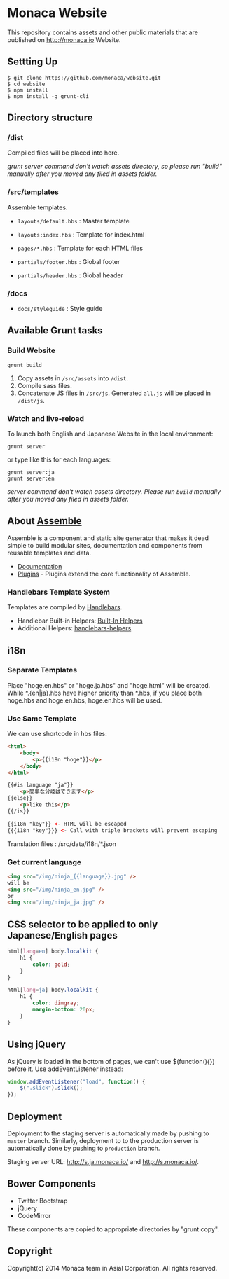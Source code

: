 # Monaca Website

This repository contains assets and other public materials that are published on http://monaca.io Website.

## Settting Up

```
$ git clone https://github.com/monaca/website.git
$ cd website
$ npm install
$ npm install -g grunt-cli
```

## Directory structure

### /dist

Compiled files will be placed into here.

_grunt server command don't watch assets directory, so please run "build" manually after you moved any filed in assets folder._

### /src/templates

Assemble templates.

- `layouts/default.hbs`
   : Master template

- `layouts:index.hbs`
   : Template for index.html

- `pages/*.hbs`
   : Template for each HTML files

- `partials/footer.hbs`
   : Global footer

- `partials/header.hbs`
   : Global header

### /docs

- `docs/styleguide`
   : Style guide

## Available Grunt tasks

### Build Website

```
grunt build
```

1. Copy assets in `/src/assets` into `/dist`.
2. Compile sass files.
3. Concatenate JS files in `/src/js`. Generated `all.js` will be placed in `/dist/js`.


### Watch and live-reload

To launch both English and Japanese Website in the local environment: 

```
grunt server
```

or type like this for each languages:

```
grunt server:ja
grunt server:en
```

_server command don't watch assets directory. Please run `build` manually after you moved any filed in assets folder._

## About [Assemble](http://assemble.io/)

Assemble is a component and static site generator that makes it dead simple to build modular sites, documentation and components from reusable templates and data.

* [Documentation](http://assemble.io/docs/)
* [Plugins](http://assemble.io/plugins/) - Plugins extend the core functionality of Assemble.

### Handlebars Template System

Templates are compiled by [Handlebars](http://handlebarsjs.com/).

- Handlebar Built-in Helpers: [Built-In Helpers](http://handlebarsjs.com/builtin_helpers.html)
- Additional Helpers: [handlebars-helpers](http://github.com/assemble/handlebars-helpers)

## i18n

### Separate Templates

Place "hoge.en.hbs" or "hoge.ja.hbs" and "hoge.html" will be created.
While \*.{en|ja}.hbs have higher priority than \*.hbs, if you place both hoge.hbs and hoge.en.hbs, hoge.en.hbs will be used.

### Use Same Template

We can use shortcode in hbs files:
 
```html
<html>
    <body>
        <p>{{i18n "hoge"}}</p>
    </body>
</html>
```

```html
{{#is language "ja"}}
    <p>簡単な分岐はできます</p>
{{else}}
    <p>like this</p>
{{/is}}
```

```html
{{i18n "key"}} <- HTML will be escaped
{{{i18n "key"}}} <- Call with triple brackets will prevent escaping
```

Translation files
: /src/data/i18n/*.json

### Get current language

```html
<img src="/img/ninja_{{language}}.jpg" />
will be
<img src="/img/ninja_en.jpg" />
or
<img src="/img/ninja_ja.jpg" />
```

## CSS selector to be applied to only Japanese/English pages

```css
html[lang=en] body.localkit {
    h1 {
        color: gold;
    }
}

html[lang=ja] body.localkit {
    h1 {
        color: dimgray;
        margin-bottom: 20px;
    }
}
```

## Using jQuery

As jQuery is loaded in the bottom of pages, we can't use $(function(){}) before it. Use addEventListener instead:

```javascript
window.addEventListener("load", function() {
    $(".slick").slick();
});
```

## Deployment

Deployment to the staging server is automatically made by pushing to `master` branch. Similarly, deployment to to the production server is automatically done by pushing to `production` branch.

Staging server URL: http://s.ja.monaca.io/ and http://s.monaca.io/.

## Bower Components

* Twitter Bootstrap
* jQuery
* CodeMirror

These components are copied to appropriate directories by "grunt copy".

## Copyright

Copyright(c) 2014 Monaca team in Asial Corporation. All rights reserved.

